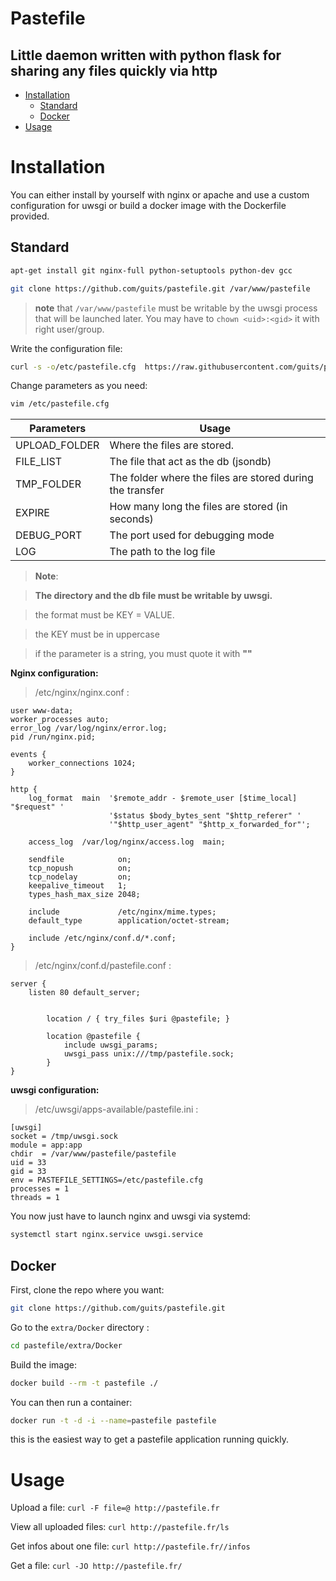 Pastefile
=========

Little daemon written with python flask for sharing any files quickly via http
------------------------------------------------------------------------------

- [Installation](#Installation)
  - [Standard](#Standard)
  - [Docker](#Docker)
- [Usage](#Usage)


# Installation
You can either install by yourself with nginx or apache and use a custom configuration for uwsgi or build a docker image with the Dockerfile provided.

## Standard
```bash
apt-get install git nginx-full python-setuptools python-dev gcc
```

```bash
git clone https://github.com/guits/pastefile.git /var/www/pastefile
```

> **note** that ```/var/www/pastefile``` must be writable by the uwsgi process that will be launched later. You may have to ```chown <uid>:<gid>``` it with right user/group.

Write the configuration file:

```bash
curl -s -o/etc/pastefile.cfg  https://raw.githubusercontent.com/guits/pastefile/doc/pastefile.cfg.sample
```

Change parameters as you need:

```bash
vim /etc/pastefile.cfg
```

|Parameters     |Usage                                   |
|---------------|----------------------------------------|
|UPLOAD_FOLDER  |   Where the files are stored.            |
|FILE_LIST      |  The file that act as the db (jsondb)  |
|TMP_FOLDER     |  The folder where the files are stored during the transfer | 
|EXPIRE         |  How many long the files are stored (in seconds)     |
|DEBUG_PORT     |  The port used for debugging mode |
|LOG            |  The path to the log file |

> **Note**:

> **The directory and the db file must be writable by uwsgi.**

> the format must be KEY = VALUE.

> the KEY must be in uppercase

> if the parameter is a string, you must quote it with **""**

**Nginx configuration:**

> /etc/nginx/nginx.conf :

```
user www-data;
worker_processes auto;
error_log /var/log/nginx/error.log;
pid /run/nginx.pid;
  
events {
    worker_connections 1024;
}
  
http {
    log_format  main  '$remote_addr - $remote_user [$time_local] "$request" '
                      '$status $body_bytes_sent "$http_referer" '
                      '"$http_user_agent" "$http_x_forwarded_for"';
  
    access_log  /var/log/nginx/access.log  main;
  
    sendfile            on;
    tcp_nopush          on;
    tcp_nodelay         on;
    keepalive_timeout   1;
    types_hash_max_size 2048;
  
    include             /etc/nginx/mime.types;
    default_type        application/octet-stream;
  
    include /etc/nginx/conf.d/*.conf;
}
```


> /etc/nginx/conf.d/pastefile.conf :
  
```
server {
    listen 80 default_server;


        location / { try_files $uri @pastefile; }

        location @pastefile {
            include uwsgi_params;
            uwsgi_pass unix:///tmp/pastefile.sock;
        }
}
```

**uwsgi configuration:**


> /etc/uwsgi/apps-available/pastefile.ini :


```
[uwsgi]
socket = /tmp/uwsgi.sock
module = app:app
chdir  = /var/www/pastefile/pastefile
uid = 33
gid = 33
env = PASTEFILE_SETTINGS=/etc/pastefile.cfg
processes = 1
threads = 1
```

You now just have to launch nginx and uwsgi via systemd:

```bash
systemctl start nginx.service uwsgi.service
```


## Docker

First, clone the repo where you want:
```bash
git clone https://github.com/guits/pastefile.git
```
Go to the `extra/Docker` directory :
```bash
cd pastefile/extra/Docker
```
Build the image:
```bash
docker build --rm -t pastefile ./
```
You can then run a container:
```bash
docker run -t -d -i --name=pastefile pastefile
```
this is the easiest way to get a pastefile application running quickly.

# Usage
Upload a file:
```curl -F file=@ http://pastefile.fr```

View all uploaded files:
```curl http://pastefile.fr/ls```

Get infos about one file:
```curl http://pastefile.fr//infos```

Get a file:
```curl -JO http://pastefile.fr/```
